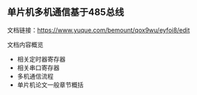 ## 单片机多机通信基于485总线
文档链接：https://www.yuque.com/bemount/qox9wu/eyfoi8/edit

文档内容概览
- 相关定时器寄存器
- 相关串口寄存器
- 多机通信流程
- 单片机论文一般章节概括

